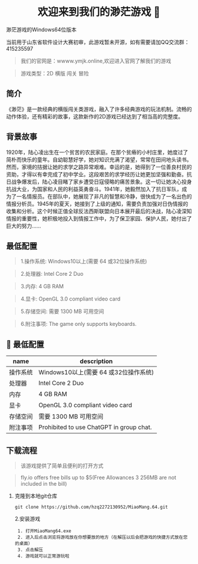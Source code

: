 <h1 align="center">欢迎来到我们的渺茫游戏 👋</h1>
渺茫游戏的Windows64位版本

当前用于山东省软件设计大赛初审，此游戏暂未开源，如有需要请加QQ交流群：415235597

> 我们的官网是：wwww.ymjk.online,欢迎进入官网了解我们的游戏

> 游戏类型：2D 横版 闯关 冒险


## 简介
《渺茫》是一款经典的横版闯关类游戏，融入了许多经典游戏的玩法机制。流畅的动作体验，还有精彩的故事，这款新作的2D游戏已经达到了相当高的完整度。

## 背景故事
1920年，陆心凌出生在一个贫苦的农民家庭。在那个贫瘠的小村庄里，她度过了简朴而快乐的童年。自幼聪慧好学，她对知识充满了渴望，常常在田间地头读书。然而，家境的拮据让她的求学之路异常艰难。幸运的是，她得到了一位善良村民的资助，才得以有幸完成了初中学业。这段艰苦的求学经历让她更加坚强和勤奋。抗日战争爆发后，陆心凌目睹了家乡遭受日寇侵略的痛苦景象。这一切让她决心投身抗战大业，为国家和人民的利益英勇奋斗。1941年，她毅然加入了抗日军队，成为了一名情报员。在部队中，她展现了非凡的智慧和冷静，很快成为了一名出色的情报分析员。1945年的夏天，她接到了上级的通知，需要负责加强对日伪情报的收集和分析。这个时候正值全球反法西斯联盟向日本展开最后的决战，陆心凌深知情报的重要性，她积极地投入到情报工作中，为了保卫家园、保护人民，她付出了巨大的努力......

## 最低配置

>1.操作系统:
Windows10以上(需要 64 或32位操作系统)

>2.处理器:
Intel Core 2 Duo

>3.内存:
4 GB RAM

>4.显卡:
OpenGL 3.0 compliant video card

>5.存储空间:
需要 1300 MB 可用空间

>6.附注事项:
The game only supports keyboards.

## 📝 最低配置

| name                                   | description                                                                                                                                                                |
|----------------------------------------|----------------------------------------------------------------------------------------------------------------------------------------------------------------------------|
| 操作系统                                | Windows10以上(需要 64 或32位操作系统)                                                                                                                                        |
| 处理器                                  | Intel Core 2 Duo                                                                                                                                                           |
| 内存                                    | 4 GB RAM                                                                                                                                                                   |
| 显卡                                    | OpenGL 3.0 compliant video card                                                                                                                                            |
| 存储空间                                 | 需要 1300 MB 可用空间                                                                                                                                                       |
| 附注事项                                 | Prohibited to use ChatGPT in group chat.                                                                                                                                   |

## 下载流程
> 该游戏提供了简单且便利的打开方式

> fly.io offers free bills up to $5(Free Allowances 3 256MB are not included in the bill)
1. 克隆到本地git仓库
   ```shell
   git clone https://github.com/hzq2272130952/MiaoMang.64.git
   ```
   2.安装游戏
   ```shell
    1. 打开MiaoMang64.exe
    2. 进入后点击浏览将游戏放在你想要放的地方（在解压以后会把游戏的快捷方式放在您的桌面）
    3. 点击解压
    4. 游戏就可以正常游玩啦
   ```

